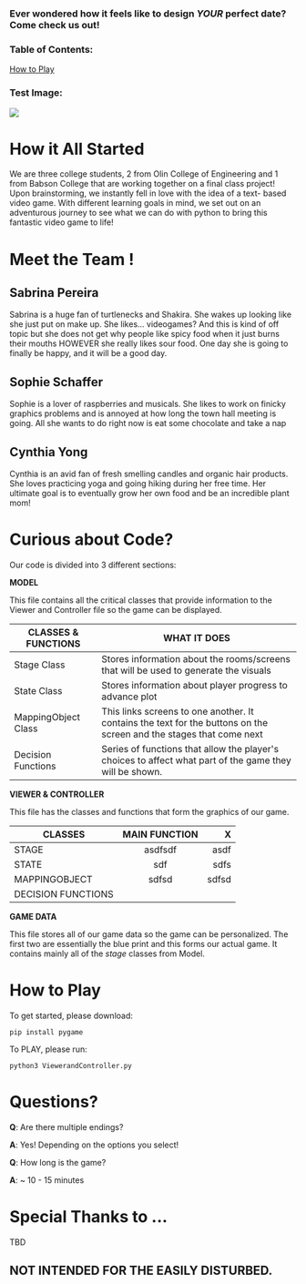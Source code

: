 
### Ever wondered how it feels like to design *YOUR* perfect date? Come check us out!


### Table of Contents:

[How to Play](#How-to-Play)


### Test Image:
![](https://github.com/sd18fall/ThePerfectDate/master/bedroom.png)

# How it All Started

We are three college students, 2 from Olin College of Engineering and 1 from Babson College that are working together on a final class project! Upon brainstorming, we instantly fell in love with the idea of a text- based video game. With different learning goals in mind, we set out on an adventurous journey to see what we can do with python to bring this fantastic video game to life!



# Meet the Team !

## Sabrina Pereira

Sabrina is a huge fan of turtlenecks and Shakira. She wakes up looking like she just put on make up. She likes... videogames? And this is kind of off topic but she does not get why people like spicy food when it just burns their mouths HOWEVER she really likes sour food. One day she is going to finally be happy, and it will be a good day.

## Sophie Schaffer

Sophie is a lover of raspberries and musicals. She likes to work on finicky graphics problems and is annoyed at how long the town hall meeting is going. All she wants to do right now is eat some chocolate and take a nap

## Cynthia Yong

Cynthia is an avid fan of fresh smelling candles and organic hair products. She loves practicing yoga and going hiking during her free time. Her ultimate goal is to eventually grow her own food and be an incredible plant mom!



# Curious about Code?

Our code is divided into 3 different sections:

**MODEL**

  This file contains all the critical classes that provide information to the Viewer and Controller file so the game can be displayed.

| CLASSES & FUNCTIONS 	| WHAT IT DOES                                                                                                        	|
|---------------------	|---------------------------------------------------------------------------------------------------------------------	|
| Stage Class         	| Stores information about the rooms/screens that will be used to generate the visuals                                	|
| State Class         	| Stores information about player progress to advance plot                                                            	|
| MappingObject Class 	| This links screens to one another. It contains the text for the buttons on the screen and the stages that come next 	|
| Decision Functions  	| Series of functions that allow the player's choices to affect what part of the game they will be shown.             	|

**VIEWER & CONTROLLER**

  This file has the classes and functions that form the graphics of our game.

  | CLASSES   | MAIN FUNCTION | X  |
  | --------|:-------:| -----:|
  |STAGE  | asdfsdf | asdf |
  | STATE | sdf      |   sdfs |
  | MAPPINGOBJECT | sdfsd      |    sdfsd |
  | DECISION FUNCTIONS |


**GAME DATA**

  This file stores all of our game data so the game can be personalized. The first two are essentially the blue print and this forms our actual game. It contains mainly all of the *stage* classes from Model.



# How to Play

To get started, please download:  

```
pip install pygame
```

To PLAY, please run:

```
python3 ViewerandController.py
```



# Questions?

**Q**: Are there multiple endings?

**A**: Yes! Depending on the options you select!

**Q**: How long is the game?

**A**: ~ 10 - 15 minutes

# Special Thanks to ...

TBD

## NOT INTENDED FOR THE EASILY DISTURBED.
